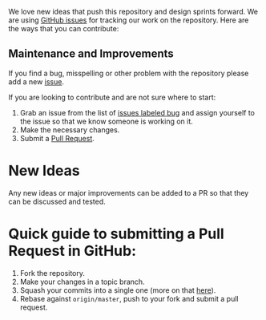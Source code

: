 We love new ideas that push this repository and design sprints forward. We are using [GitHub issues](https://github.com/designyear/design-year/issues/) for tracking our work on the repository. Here are the ways that you can contribute:

## Maintenance and Improvements

If you find a bug, misspelling or other problem with the repository please add a new [issue](https://github.com/designyear/design-year/issues/new).

If you are looking to contribute and are not sure where to start: 

1. Grab an issue from the list of [issues labeled bug](https://github.com/designyear/design-year/labels/bug) and assign yourself to the issue so that we know someone is working on it. 
2. Make the necessary changes.
3. Submit a [Pull Request](#quick-guide-to-submitting-a-pull-request-in-github).

# New Ideas

Any new ideas or major improvements can be added to a PR so that they can be discussed and tested. 

# Quick guide to submitting a Pull Request in GitHub:

1. Fork the repository.
2. Make your changes in a topic branch.
3. Squash your commits into a single one (more on that [here](http://gitready.com/advanced/2009/02/10/squashing-commits-with-rebase.html)).
4. Rebase against `origin/master`, push to your fork and submit a pull request.